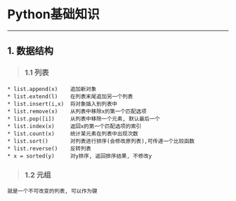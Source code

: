 # **Python基础知识**
***


## **1. 数据结构**
> ### **1.1 列表**
    * list.append(x)    追加新对象
    * list.extend(l)    在列表末尾追加另一个列表
    * list.insert(i,x)  将对象插入到列表中
    * list.remove(x)    从列表中移除x的第一个匹配选项
    * list.pop([i])     从列表中移除一个元素, 默认最后一个
    * list.index(x)     返回x的第一个匹配选项的索引
    * list.count(x)     统计某元素在列表中出现次数
    * list.sort()       对列表进行排序(会修改原列表),可传递一个比较函数
    * list.reverse()    反转列表
    * x = sorted(y)     对y排序, 返回排序结果, 不修改y
> ### **1.2 元组**
    就是一个不可改变的列表, 可以作为键
